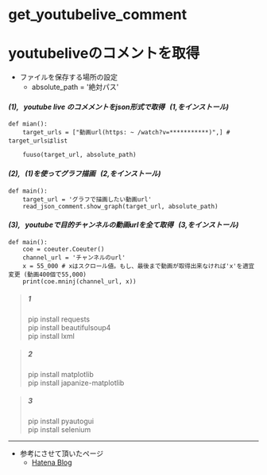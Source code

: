 # get_youtubelive_comment
# youtubeliveのコメントを取得  


  
* ファイルを保存する場所の設定
  * absolute_path = '絶対パス'  

#### *(1), &nbsp; youtube live のコメメントをjson形式で取得 &nbsp; (1,をインストール)*  
```Python:title
def mian():
    target_urls = ["動画url(https: ~ /watch?v=***********)",] # target_urlsはlist
                   
    fuuso(target_url, absolute_path)     
```
  
#### *(2), &nbsp; (1)を使ってグラフ描画 &nbsp; (2,をインストール)*  
```Python:title
def main():
    target_url = 'グラフで描画したい動画url'  
    read_json_comment.show_graph(target_url, absolute_path)  
````
  
#### *(3), &nbsp; youtubeで目的チャンネルの動画urlを全て取得 &nbsp; (3,をインストール)*  
```Python:title
def main():
    coe = coeuter.Coeuter()  
    channel_url = 'チャンネルのurl'  
    x = 55_000 # xはスクロール値。もし、最後まで動画が取得出来なければ'x'を適宜変更 (動画400個で55,000)
    print(coe.mninj(channel_url, x))
```

> ##### 1  
> pip install requests  
> pip install beautifulsoup4  
> pip install lxml  
  
>##### 2  
>pip install matplotlib  
>pip install japanize-matplotlib  
  
>##### 3  
>pip install pyautogui  
>pip install selenium  
  
_____  
 -  参考にさせて頂いたページ  
     - [Hatena Blog](http://watagassy.hatenablog.com/entry/2018/10/08/132939)  
